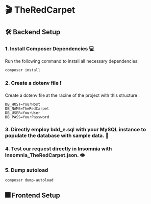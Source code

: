 # 🎬 TheRedCarpet

## 🛠️ Backend Setup

### 1. Install Composer Dependencies 💻
Run the following command to install all necessary dependencies:  
```bash
composer install
```
### 2. Create a dotenv file ❗ 
Create a dotenv file at the racine of the project with this structure : 
```env
DB_HOST=YourHost
DB_NAME=TheRedCarpet
DB_USER=YourUser
DB_PASS=YourPassword
```

### 3. Directly employ bdd_e.sql with your MySQL instance to populate the database with sample data. 📅

### 4. Test our request directly in Insomnia with Insomnia_TheRedCarpet.json. 👁️

### 5. Dump autoload

```bash
composer dump-autoload
```

## 🎆 Frontend Setup
